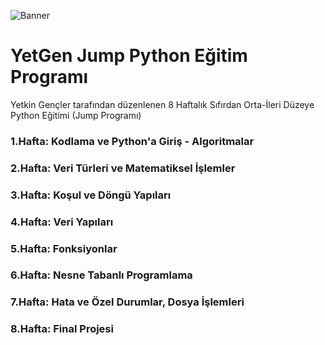 ![Banner](https://user-images.githubusercontent.com/72699045/190070491-386e4805-5e02-49ff-8131-1e69551599e9.png)

# YetGen Jump Python Eğitim Programı
Yetkin Gençler tarafından düzenlenen 8 Haftalık Sıfırdan Orta-İleri Düzeye Python Eğitimi (Jump Programı)

### 1.Hafta: Kodlama ve Python'a Giriş - Algoritmalar
### 2.Hafta: Veri Türleri ve Matematiksel İşlemler			
### 3.Hafta: Koşul ve Döngü Yapıları			
### 4.Hafta: Veri Yapıları			
### 5.Hafta: Fonksiyonlar			
### 6.Hafta: Nesne Tabanlı Programlama			
### 7.Hafta: Hata ve Özel Durumlar, Dosya İşlemleri			
### 8.Hafta: Final Projesi			
